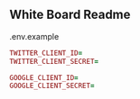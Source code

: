 ## White Board Readme

.env.example
```ruby
TWITTER_CLIENT_ID=
TWITTER_CLIENT_SECRET=

GOOGLE_CLIENT_ID=
GOOGLE_CLIENT_SECRET=
```
